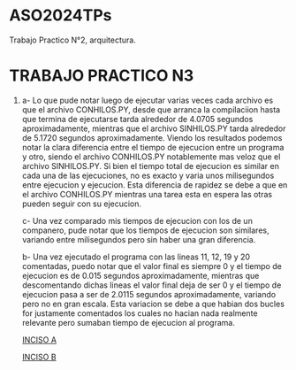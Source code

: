 # ASO2024TPs
Trabajo Practico N°2, arquitectura.

# TRABAJO PRACTICO N3

1)
	a- Lo que pude notar luego de ejecutar varias veces cada archivo es que el archivo CONHILOS.PY, desde que arranca la compilaciion hasta que termina de ejecutarse tarda alrededor de 4.0705 segundos aproximadamente, mientras que el archivo SINHILOS.PY tarda alrededor de 5.1720 segundos aproximadamente. Viendo los resultados podemos notar la clara diferencia entre el tiempo de ejecucion entre un programa y otro,  siendo el archivo CONHILOS.PY notablemente mas veloz que el archivo SINHILOS.PY. Si bien el tiempo total de ejecucion es similar en cada una de las ejecuciones, no es exacto y varia unos milisegundos entre ejecucion y ejecucion. Esta diferencia de rapidez se debe a que en el archivo CONHILOS.PY mientras una tarea esta en espera las otras pueden seguir con su ejecucion.
	
	c- Una vez comparado mis tiempos de ejecucion con los de un companero, pude notar que los tiempos de ejecucion son similares, variando entre milisegundos pero sin haber una gran diferencia.
	
	b- Una vez ejecutado el programa con las lineas 11, 12, 19 y 20 comentadas, puedo notar que el valor final es siempre 0 y el tiempo de ejecucion es de 0.015 segundos aproximadamente, mientras que descomentando dichas lineas el valor final deja de ser 0 y el tiempo de ejecucion pasa a ser de 2.0115 segundos aproximadamente, variando pero no en gran escala. Esta variacion se debe a que habian dos bucles for justamente comentados los cuales no hacian nada realmente relevante pero sumaban tiempo de ejecucion al programa.

	[INCISO A](https://github.com/lucasoresi/ASO2024TPs/raw/main/TP3/puzzleResuelto.c)

	[INCISO B](https://github.com/lucasoresi/ASO2024TPs/blob/main/TP3/Punto%202B.pdf)
